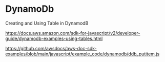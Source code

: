 # DynamoDb

Creating and Using Table in DynamodB

https://docs.aws.amazon.com/sdk-for-javascript/v2/developer-guide/dynamodb-examples-using-tables.html

https://github.com/awsdocs/aws-doc-sdk-examples/blob/main/javascript/example_code/dynamodb/ddb_putitem.js